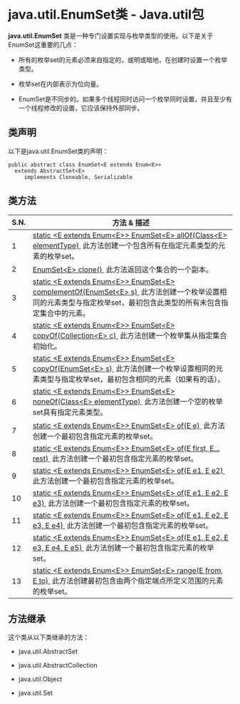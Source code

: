 # java.util.EnumSet类 - Java.util包

**java.util.EnumSet** 类是一种专门设置实现与枚举类型的使用。以下是关于EnumSet这重要的几点：

*   所有的枚举set的元素必须来自指定的，或明或暗地，在创建时设置一个枚举类型。

*   枚举set在内部表示为位向量。

*   EnumSet是不同步的。如果多个线程同时访问一个枚举同时设置，并且至少有一个线程修改的设置，它应该保持外部同步。

## 类声明

以下是java.util.EnumSet类的声明：

```
public abstract class EnumSet<E extends Enum<E>>
  extends AbstractSet<E>
     implements Cloneable, Serializable
```

## 类方法

| S.N. | 方法 & 描述 |
| --- | --- |
| 1 | [static &lt;E extends Enum&lt;E&gt;&gt; EnumSet&lt;E&gt; allOf(Class&lt;E&gt; elementType) ](http://www.yiibai.com/java/util/enumset_allof.html) 此方法创建一个包含所有在指定元素类型的元素的枚举set。 |
| 2 | [EnumSet&lt;E&gt; clone() ](http://www.yiibai.com/java/util/enumset_clone.html) 此方法返回这个集合的一个副本。 |
| 3 | [static &lt;E extends Enum&lt;E&gt;&gt; EnumSet&lt;E&gt; complementOf(EnumSet&lt;E&gt; s) ](http://www.yiibai.com/java/util/enumset_complementof.html) 此方法创建一个枚举设置相同的元素类型与指定枚举set，最初包含此类型的所有未包含指定集合中的元素。 |
| 4 | [static &lt;E extends Enum&lt;E&gt;&gt; EnumSet&lt;E&gt; copyOf(Collection&lt;E&gt; c) ](http://www.yiibai.com/java/util/enumset_copyof_collection.html) 此方法创建一个枚举集从指定集合初始化。 |
| 5 | [static &lt;E extends Enum&lt;E&gt;&gt; EnumSet&lt;E&gt; copyOf(EnumSet&lt;E&gt; s) ](http://www.yiibai.com/java/util/enumset_copyof.html) 此方法创建一个枚举设置相同的元素类型与指定枚举set，最初包含相同的元素（如果有的话）。 |
| 6 | [static &lt;E extends Enum&lt;E&gt;&gt; EnumSet&lt;E&gt; noneOf(Class&lt;E&gt; elementType) ](http://www.yiibai.com/java/util/enumset_noneof.html) 此方法创建一个空的枚举set具有指定元素类型。 |
| 7 | [static &lt;E extends Enum&lt;E&gt;&gt; EnumSet&lt;E&gt; of(E e) ](http://www.yiibai.com/java/util/enumset_of.html) 此方法创建一个最初包含指定元素的枚举set。 |
| 8 | [static &lt;E extends Enum&lt;E&gt;&gt; EnumSet&lt;E&gt; of(E first, E... rest) ](http://www.yiibai.com/java/util/enumset_of_first_rest.html) 此方法创建一个最初包含指定元素的枚举set。 |
| 9 | [static &lt;E extends Enum&lt;E&gt;&gt; EnumSet&lt;E&gt; of(E e1, E e2) ](http://www.yiibai.com/java/util/enumset_of_e2.html) 此方法创建一个最初包含指定元素的枚举set。 |
| 10 | [static &lt;E extends Enum&lt;E&gt;&gt; EnumSet&lt;E&gt; of(E e1, E e2, E e3) ](http://www.yiibai.com/java/util/enumset_of_e3.html) 此方法创建一个最初包含指定元素的枚举set。 |
| 11 | [static &lt;E extends Enum&lt;E&gt;&gt; EnumSet&lt;E&gt; of(E e1, E e2, E e3, E e4) ](http://www.yiibai.com/java/util/enumset_of_e4.html) 此方法创建一个最初包含指定元素的枚举set。 |
| 12 | [static &lt;E extends Enum&lt;E&gt;&gt; EnumSet&lt;E&gt; of(E e1, E e2, E e3, E e4, E e5) ](http://www.yiibai.com/java/util/enumset_of_e5.html) 此方法创建一个最初包含指定元素的枚举set。 |
| 13 | [static &lt;E extends Enum&lt;E&gt;&gt; EnumSet&lt;E&gt; range(E from, E to) ](http://www.yiibai.com/java/util/enumset_range.html) 此方法创建最初包含由两个指定端点所定义范围的元素的枚举set。 |

## 方法继承

这个类从以下类继承的方法：

*   java.util.AbstractSet

*   java.util.AbstractCollection

*   java.util.Object

*   java.util.Set

